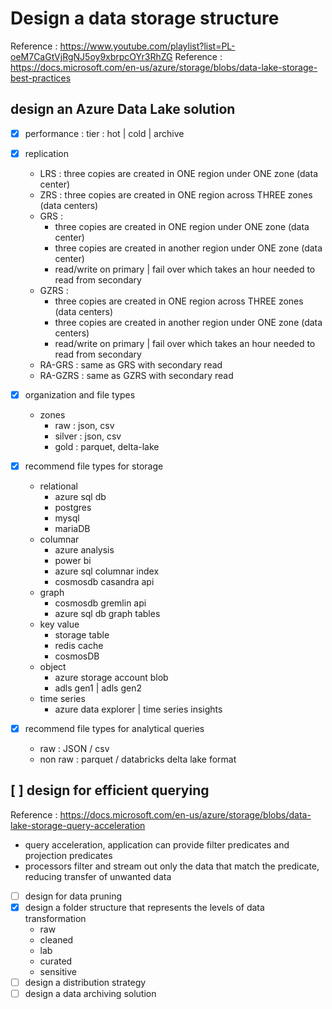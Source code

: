 # Design a data storage structure
Reference : https://www.youtube.com/playlist?list=PL-oeM7CaGtVjRgNJ5oy9xbrpcOYr3RhZG
Reference : https://docs.microsoft.com/en-us/azure/storage/blobs/data-lake-storage-best-practices
##  design an Azure Data Lake solution

- [x] performance : tier : hot | cold | archive
- [x] replication 
    - LRS : three copies are created in ONE region under ONE zone (data center)
    - ZRS : three copies are created in ONE region across THREE zones (data centers)
    - GRS : 
        - three copies are created in ONE region under ONE zone (data center)
        - three copies are created in another region under ONE zone (data center)
        - read/write on primary | fail over which takes an hour needed to read from secondary
    - GZRS : 
        - three copies are created in ONE region across THREE zones (data centers)
        - three copies are created in another region under ONE zone (data centers)
        - read/write on primary | fail over which takes an hour needed to read from secondary
    - RA-GRS : same as GRS with secondary read
    - RA-GZRS : same as GZRS with secondary read
- [x] organization and file types
    - zones
        - raw       : json, csv
        - silver    : json, csv
        - gold      : parquet, delta-lake

- [x] recommend file types for storage
    - relational
        - azure sql db
        - postgres
        - mysql
        - mariaDB
    - columnar
        - azure analysis
        - power bi
        - azure sql columnar index
        - cosmosdb casandra api
    - graph
        - cosmosdb gremlin api
        - azure sql db graph tables
    - key value
        - storage table
        - redis cache 
        - cosmosDB
    - object
        - azure storage account blob
        - adls gen1 | adls gen2
    - time series
        - azure data explorer | time series insights

- [x] recommend file types for analytical queries
    - raw : JSON / csv
    - non raw : parquet / databricks delta lake format
## [ ] design for efficient querying
Reference : https://docs.microsoft.com/en-us/azure/storage/blobs/data-lake-storage-query-acceleration
 - query acceleration, application can provide filter predicates and projection predicates
 - processors filter and stream out only the data that match the predicate, reducing transfer of unwanted data
 

- [ ] design for data pruning
- [x] design a folder structure that represents the levels of data transformation
    - raw
    - cleaned
    - lab
    - curated
    - sensitive
- [ ] design a distribution strategy
- [ ] design a data archiving solution
